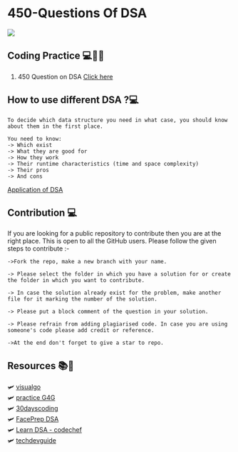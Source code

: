 # 450-Questions Of DSA

![](https://cdn.hashnode.com/res/hashnode/image/upload/v1603947146986/JDRm1-Mz6.png)
 
  

## Coding Practice 💻👩‍💻

1. 450 Question on DSA [Click here](https://docs.google.com/spreadsheets/d/e/2PACX-1vRitlpif5nkzjvxJa-3rsIsNgXru-SxSZ29Si2_JjWQkOSBf6oAgfjd28Zs3O7EGg/pubhtml?gid=1397114432&single=true) <br>

## How to use different DSA ?💻

```
To decide which data structure you need in what case, you should know about them in the first place.

You need to know:
-> Which exist
-> What they are good for
-> How they work
-> Their runtime characteristics (time and space complexity)
-> Their pros
-> And cons

```
[Application of DSA](https://www.geeksforgeeks.org/real-time-application-of-data-structures/)

## Contribution 💻
If you are looking for a public repository to contribute then you are at the right place. This is open to all the GitHub users. Please follow the given steps to contribute :- 

```
->Fork the repo, make a new branch with your name.

-> Please select the folder in which you have a solution for or create the folder in which you want to contribute.

-> In case the solution already exist for the problem, make another file for it marking the number of the solution.

-> Please put a block comment of the question in your solution.

-> Please refrain from adding plagiarised code. In case you are using someone's code please add credit or reference.

->At the end don't forget to give a star to repo.

```

## Resources 📚🧾

🛩️ [visualgo](https://visualgo.net/en)  <br>
🛩️ [practice G4G](https://practice.geeksforgeeks.org/explore/?page=1) <br>
🛩️ [30dayscoding](https://30dayscoding.com/) <br>
🛩️ [FacePrep DSA](https://www.faceprep.in/data-structures/) <br>
🛩️ [Learn DSA - codechef](https://www.codechef.com/certification/data-structures-and-algorithms/prepare) <br>
🛩️ [techdevguide](https://techdevguide.withgoogle.com/resources)<br>

